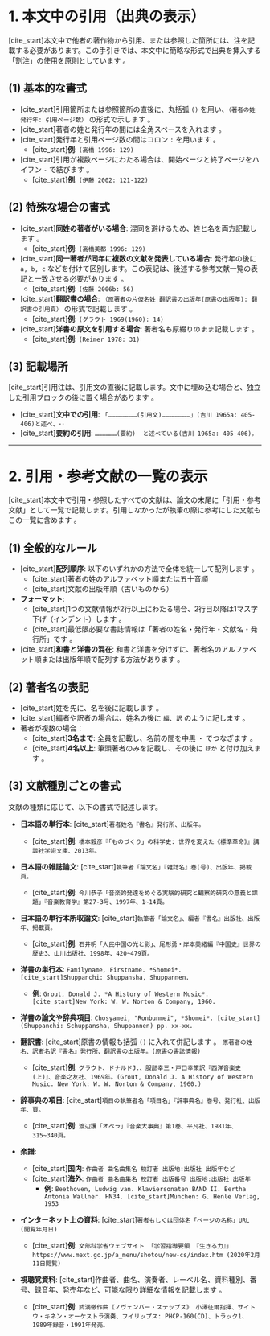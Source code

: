 # 1. 本文中の引用（出典の表示）

[cite_start]本文中で他者の著作物から引用、または参照した箇所には、注を記載する必要があります。この手引きでは、本文中に簡略な形式で出典を挿入する「割注」の使用を原則としています 。

## **(1) 基本的な書式**

* [cite_start]引用箇所または参照箇所の直後に、丸括弧 `()` を用い、`（著者の姓 発行年: 引用ページ数）` の形式で示します 。
* [cite_start]著者の姓と発行年の間には全角スペースを入れます 。
* [cite_start]発行年と引用ページ数の間はコロン `:` を用います 。
    * [cite_start]**例**: `(高橋 1996: 129)` 
* [cite_start]引用が複数ページにわたる場合は、開始ページと終了ページをハイフン `-` で結びます 。
    * [cite_start]**例**: `(伊藤 2002: 121-122)` 

## **(2) 特殊な場合の書式**

* [cite_start]**同姓の著者がいる場合**: 混同を避けるため、姓と名を両方記載します 。
    * [cite_start]**例**: `(高橋美都 1996: 129)` 
* [cite_start]**同一著者が同年に複数の文献を発表している場合**: 発行年の後に `a, b, c` などを付けて区別します。この表記は、後述する参考文献一覧の表記と一致させる必要があります 。
    * [cite_start]**例**: `(佐藤 2006b: 56)` 
* [cite_start]**翻訳書の場合**: `（原著者の片仮名姓 翻訳書の出版年(原書の出版年): 翻訳書の引用頁）` の形式で記載します 。
    * [cite_start]**例**: `(グラウト 1969(1960): 14)` 
* [cite_start]**洋書の原文を引用する場合**: 著者名も原綴りのまま記載します 。
    * [cite_start]**例**: `(Reimer 1978: 31)` 

## **(3) 記載場所**

[cite_start]引用注は、引用文の直後に記載します。文中に埋め込む場合と、独立した引用ブロックの後に置く場合があります 。

* [cite_start]**文中での引用**: `「……………………(引用文)……………………」(吉川 1965a: 405-406)と述べ、･･` 
* [cite_start]**要約の引用**: `………………(要約)  と述べている(吉川 1965a: 405-406)。` 

---

# 2. 引用・参考文献の一覧の表示

[cite_start]本文中で引用・参照したすべての文献は、論文の末尾に「引用・参考文献」として一覧で記載します。引用しなかったが執筆の際に参考にした文献もこの一覧に含めます 。

## **(1) 全般的なルール**

* [cite_start]**配列順序**: 以下のいずれかの方法で全体を統一して配列します 。
    * [cite_start]著者の姓のアルファベット順または五十音順 
    * [cite_start]文献の出版年順（古いものから） 
* **フォーマット**:
    * [cite_start]1つの文献情報が2行以上にわたる場合、2行目以降は1マス字下げ（インデント）します 。
    * [cite_start]最低限必要な書誌情報は「著者の姓名・発行年・文献名・発行所」です 。
* [cite_start]**和書と洋書の混在**: 和書と洋書を分けずに、著者名のアルファベット順または出版年順で配列する方法があります 。

## **(2) 著者名の表記**

* [cite_start]姓を先に、名を後に記載します 。
* [cite_start]編者や訳者の場合は、姓名の後に `編`、`訳` のように記します 。
* 著者が複数の場合：
    * [cite_start]**3名まで**: 全員を記載し、名前の間を中黒 `・` でつなぎます 。
    * [cite_start]**4名以上**: 筆頭著者のみを記載し、その後に `ほか` と付け加えます 。

## **(3) 文献種別ごとの書式**

文献の種類に応じて、以下の書式で記述します。

* **日本語の単行本**:
    [cite_start]`著者姓名『書名』発行所、出版年。` 
    * [cite_start]**例**: `橋本毅彦『「ものづくり」の科学史: 世界を変えた《標準革命》』講談社学術文庫、2013年。` 

* **日本語の雑誌論文**:
    [cite_start]`執筆者「論文名」『雑誌名』巻(号)、出版年、掲載頁。` 
    * [cite_start]**例**: `今川恭子「音楽的発達をめぐる実験的研究と観察的研究の意義と課題」『音楽教育学』第27-3号、1997年、1~14頁。` 

* **日本語の単行本所収論文**:
    [cite_start]`執筆者「論文名」、編者『書名』出版社、出版年、掲載頁。` 
    * [cite_start]**例**: `石井明「人民中国の光と影」、尾形勇・岸本美緒編『中国史』世界の歴史3、山川出版社、1998年、420~479頁。` 

* **洋書の単行本**:
    `Familyname, Firstname. *Shomei*. [cite_start]Shuppanchi: Shuppansha, Shuppannen.` 
    * **例**: `Grout, Donald J. *A History of Western Music*. [cite_start]New York: W. W. Norton & Company, 1960.` 

* **洋書の論文や辞典項目**:
    `Chosyamei, "Ronbunmei", *Shomei*. [cite_start](Shuppanchi: Schuppansha, Shuppannen) pp. xx-xx.` 

* **翻訳書**:
    [cite_start]原書の情報も括弧 `()` に入れて併記します 。
    `原著者の姓名、訳者名訳『書名』発行所、翻訳書の出版年。(原書の書誌情報)`
    * [cite_start]**例**: `グラウト、ドナルドJ.、服部幸三・戸口幸策訳『西洋音楽史(上)』、音楽之友社、1969年。(Grout, Donald J. A History of Western Music. New York: W. W. Norton & Company, 1960.)` 

* **辞事典の項目**:
    [cite_start]`項目の執筆者名「項目名」『辞事典名』巻号、発行社、出版年、頁。` 
    * [cite_start]**例**: `渡辺護「オペラ」『音楽大事典』第1巻、平凡社、1981年、315~340頁。` 

* **楽譜**:
    * [cite_start]**国内**: `作曲者 曲名曲集名 校訂者 出版地:出版社 出版年など` 
    * [cite_start]**海外**: `作曲者 曲名曲集名 校訂者 出版番号 出版地:出版社 出版年` 
        * **例**: `Beethoven, Ludwig van. Klaviersonaten BAND II. Bertha Antonia Wallner. HN34. [cite_start]München: G. Henle Verlag, 1953` 

* **インターネット上の資料**:
    [cite_start]`著者もしくは団体名「ページの名称」URL (閲覧年月日)` 
    * [cite_start]**例**: `文部科学省ウェブサイト 「学習指導要領 『生きる力』」 https://www.mext.go.jp/a_menu/shotou/new-cs/index.htm (2020年2月11日閲覧)` 

* **視聴覚資料**:
    [cite_start]作曲者、曲名、演奏者、レーベル名、資料種別、番号、録音年、発売年など、可能な限り詳細な情報を記載します 。
    * [cite_start]**例**: `武満徹作曲《ノヴェンバー・ステップス》 小澤征爾指揮、サイトウ・キネン・オーケストラ演奏、フイリップス: PHCP-160(CD)、トラック1、1989年録音・1991年発売。` 